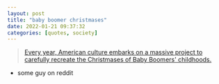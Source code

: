 ```yaml
---
layout: post
title: "baby boomer christmases"
date: 2022-01-21 09:37:32
categories: [quotes, society]
---
```


>[Every year, American culture embarks on a massive project to carefully recreate the Christmases of Baby Boomers' childhoods.](https://xkcd.com/988/)
- some guy on reddit